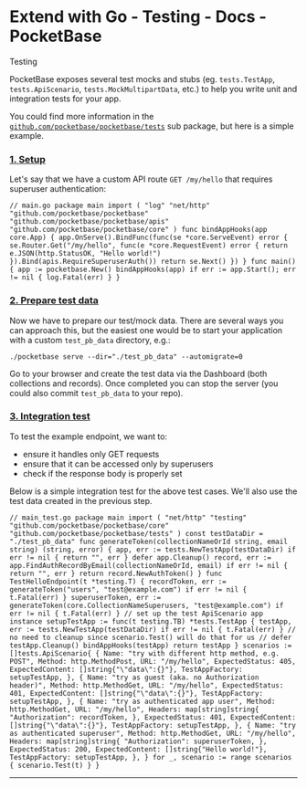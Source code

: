 # Extend with Go - Testing - Docs - PocketBase
Testing

PocketBase exposes several test mocks and stubs (eg. `tests.TestApp`, `tests.ApiScenario`, `tests.MockMultipartData`, etc.) to help you write unit and integration tests for your app.

You could find more information in the [`github.com/pocketbase/pocketbase/tests`](https://pkg.go.dev/github.com/pocketbase/pocketbase/tests) sub package, but here is a simple example.

### [1\. Setup](#1-setup)

Let's say that we have a custom API route `GET /my/hello` that requires superuser authentication:

`// main.go package main import ( "log" "net/http" "github.com/pocketbase/pocketbase" "github.com/pocketbase/pocketbase/apis" "github.com/pocketbase/pocketbase/core" ) func bindAppHooks(app core.App) { app.OnServe().BindFunc(func(se *core.ServeEvent) error { se.Router.Get("/my/hello", func(e *core.RequestEvent) error { return e.JSON(http.StatusOK, "Hello world!") }).Bind(apis.RequireSuperuserAuth()) return se.Next() }) } func main() { app := pocketbase.New() bindAppHooks(app) if err := app.Start(); err != nil { log.Fatal(err) } }`

### [2\. Prepare test data](#2-prepare-test-data)

Now we have to prepare our test/mock data. There are several ways you can approach this, but the easiest one would be to start your application with a custom `test_pb_data` directory, e.g.:

`./pocketbase serve --dir="./test_pb_data" --automigrate=0`

Go to your browser and create the test data via the Dashboard (both collections and records). Once completed you can stop the server (you could also commit `test_pb_data` to your repo).

### [3\. Integration test](#3-integration-test)

To test the example endpoint, we want to:

*   ensure it handles only GET requests
*   ensure that it can be accessed only by superusers
*   check if the response body is properly set

Below is a simple integration test for the above test cases. We'll also use the test data created in the previous step.

`// main_test.go package main import ( "net/http" "testing" "github.com/pocketbase/pocketbase/core" "github.com/pocketbase/pocketbase/tests" ) const testDataDir = "./test_pb_data" func generateToken(collectionNameOrId string, email string) (string, error) { app, err := tests.NewTestApp(testDataDir) if err != nil { return "", err } defer app.Cleanup() record, err := app.FindAuthRecordByEmail(collectionNameOrId, email) if err != nil { return "", err } return record.NewAuthToken() } func TestHelloEndpoint(t *testing.T) { recordToken, err := generateToken("users", "test@example.com") if err != nil { t.Fatal(err) } superuserToken, err := generateToken(core.CollectionNameSuperusers, "test@example.com") if err != nil { t.Fatal(err) } // set up the test ApiScenario app instance setupTestApp := func(t testing.TB) *tests.TestApp { testApp, err := tests.NewTestApp(testDataDir) if err != nil { t.Fatal(err) } // no need to cleanup since scenario.Test() will do that for us // defer testApp.Cleanup() bindAppHooks(testApp) return testApp } scenarios := []tests.ApiScenario{ { Name: "try with different http method, e.g. POST", Method: http.MethodPost, URL: "/my/hello", ExpectedStatus: 405, ExpectedContent: []string{"\"data\":{}"}, TestAppFactory: setupTestApp, }, { Name: "try as guest (aka. no Authorization header)", Method: http.MethodGet, URL: "/my/hello", ExpectedStatus: 401, ExpectedContent: []string{"\"data\":{}"}, TestAppFactory: setupTestApp, }, { Name: "try as authenticated app user", Method: http.MethodGet, URL: "/my/hello", Headers: map[string]string{ "Authorization": recordToken, }, ExpectedStatus: 401, ExpectedContent: []string{"\"data\":{}"}, TestAppFactory: setupTestApp, }, { Name: "try as authenticated superuser", Method: http.MethodGet, URL: "/my/hello", Headers: map[string]string{ "Authorization": superuserToken, }, ExpectedStatus: 200, ExpectedContent: []string{"Hello world!"}, TestAppFactory: setupTestApp, }, } for _, scenario := range scenarios { scenario.Test(t) } }`

* * *
